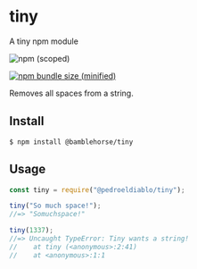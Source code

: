# tiny
A tiny npm module

![npm (scoped)](https://img.shields.io/npm/v/@pedroeldiablo/tiny?style=for-the-badge)

[![npm bundle size (minified)](https://img.shields.io/bundlephobia/min/@pedroeldiablo/tiny.svg)](https://www.npmjs.com/package/@pedroeldiablo/tiny)

Removes all spaces from a string.

## Install

```
$ npm install @bamblehorse/tiny
```

## Usage

```js
const tiny = require("@pedroeldiablo/tiny");

tiny("So much space!");
//=> "Somuchspace!"

tiny(1337);
//=> Uncaught TypeError: Tiny wants a string!
//    at tiny (<anonymous>:2:41)
//    at <anonymous>:1:1
```
